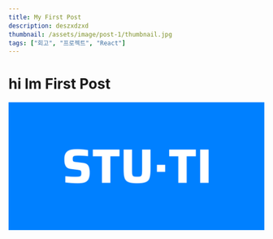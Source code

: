```yaml
---
title: My First Post
description: deszxdzxd
thumbnail: /assets/image/post-1/thumbnail.jpg
tags: ["회고", "프로젝트", "React"]
---
```


# hi Im First Post

![thumbnail](/public/assets/image/post-1/thumbnail.jpg)
